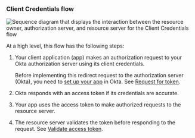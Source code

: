 ### Client Credentials flow

<div class="three-quarter">

   ![Sequence diagram that displays the interaction between the resource owner, authorization server, and resource server for the Client Credentials flow](/img/authorization/oauth-client-creds-grant-flow.png)

   <!--
      Source image: https://www.figma.com/file/YH5Zhzp66kGCglrXQUag2E/%F0%9F%93%8A-Updated-Diagrams-for-Dev-Docs?type=design&node-id=4133%3A43887&mode=design&t=Me7qqw8odOmrLh6K-1
      oauth-client-creds-grant-flow
   -->

</div>

At a high level, this flow has the following steps:

1. Your client application (app) makes an authorization request to your Okta authorization server using its client credentials.

    Before implementing this redirect request to the authorization server (Okta), you need to [set up your app](#set-up-your-app) in Okta. See [Request for token](#request-for-token).

1. Okta responds with an access token if its credentials are accurate.
1. Your app uses the access token to make authorized requests to the resource server.
1. The resource server validates the token before responding to the request. See [Validate access token](#validate-access-token).

